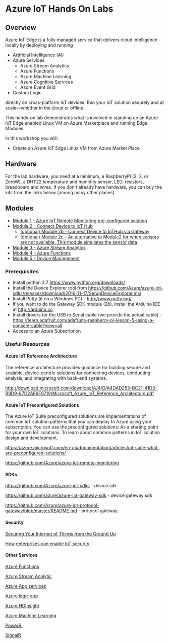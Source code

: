# Azure IoT Hands On Labs

## Overview

Azure IoT Edge is a fully managed service that delivers cloud intelligence locally by deploying and running

* Artificial Intelligence (AI)
* Azure Services
  * Azure Stream Analytics
  * Azure Functions
  * Azure Machine Learning
  * Azure Cognitive Services
  * Azure Event Grid
* Custom Logic
  
directly on cross-platform IoT devices. Run your IoT solution securely and at scale—whether in the cloud or offline.

This hands-on lab demonstrates what is involved in standing up an Azure IoT Edge enabled Linux VM on Azure Marketplace and running Edge Modules.

In this workshop you will:

* Create an Azure IoT Edge Linux VM from Azure Market Place

## Hardware

For the lab hardware, you need at a minimum, a RaspberryPi (2, 3, or ZeroW), a DHT22 temperature and humidity sensor, LED, resistors, breadboard and wires.  If you don't already have hardware, you can buy the kits from the links below (among many other places)

## Modules

* [Module 1 - Azure IoT Remote Monitoring pre-configured solution](Module1) 
* [Module 2 - Connect Device to IoT Hub](Module2)
    * [(optional) Module 2b - Connect Device to IoTHub via Gateway](Module2b)
    * [(optional) Module 2c - An alternative to Module2 for when sensors are not available. This module simulates the sensor data](Module2c)
* [Module 3 - Azure Stream Analytics](Module3)
* [Module 4 - Azure Functions](Module4)
* [Module 5 - Device Management](Module5)

### Prerequisites

* Install python 2.7 https://www.python.org/downloads/
* Install the Device Explorer tool from https://github.com/Azure/azure-iot-sdks/releases/download/2016-11-17/SetupDeviceExplorer.msi
* Install Putty (if on a Windows PC) - http://www.putty.org/ 
* If you want to do the Gateway SDK module (2b), install the Arduino IDE at http://arduino.cc
* Install drivers for the USB to Serial cable (we provide the actual cable) - https://learn.adafruit.com/adafruits-raspberry-pi-lesson-5-using-a-console-cable?view=all 
* Access to an Azure Subscription

### Useful Resources 

#### Azure IoT Reference Architecture
The reference architecture provides guidance for building secure and scalable, device-centric solutions for connecting devices, conducting analysis, and integrating with back-end systems.

http://download.microsoft.com/download/A/4/D/A4DAD253-BC21-41D3-B9D9-87D2AE6F0719/Microsoft_Azure_IoT_Reference_Architecture.pdf

#### Azure IoT Preconfigured Solutions
The Azure IoT Suite preconfigured solutions are implementations of common IoT solution patterns that you can deploy to Azure using your subscription. You can use the preconfigured solutions: As a starting point for your own IoT solutions. To learn about common patterns in IoT solution design and development.

https://azure.microsoft.com/en-us/documentation/articles/iot-suite-what-are-preconfigured-solutions/

https://github.com/Azure/azure-iot-remote-monitoring 

#### SDKs

https://github.com/Azure/azure-iot-sdks - device sdk

https://github.com/azure/azure-iot-gateway-sdk - device gateway sdk

https://github.com/Azure/azure-iot-protocol-gateway/blob/master/README.md - protocol gateway

#### Security
[Securing Your Internet of Things from the Ground Up](http://download.microsoft.com/download/8/C/4/8C4DEF9B-041B-47F3-AD7F-52F391B1D0AB/Securing_your_Internet_of_Things_from_the_ground_up_white_paper_EN_US.pdf)

[How enterprises can enable IoT security]( http://blogs.microsoft.com/iot/2016/03/07/how-enterprises-can-enable-iot-security/#QoDqUlfc7CWlYhHf.99)

#### Other Services
[Azure Functions](https://docs.microsoft.com/en-us/azure/azure-functions/)

[Azure Stream Analytic](https://docs.microsoft.com/en-us/azure/stream-analytics/stream-analytics-introduction )

[Azure App services](https://docs.microsoft.com/en-us/azure/app-service/app-service-value-prop-what-is) 

[Azure logic app](https://docs.microsoft.com/en-us/azure/logic-apps/) 

[Azure HDInsight](https://docs.microsoft.com/en-us/azure/hdinsight/ )

[Azure Machine Learning](https://studio.azureml.net/)

[PowerBi](https://powerbi.microsoft.com/en-us/documentation/powerbi-azure-and-power-bi/ )

[SignalR](https://www.asp.net/signalr/overview/deployment/using-signalr-with-azure-web-sites) 
